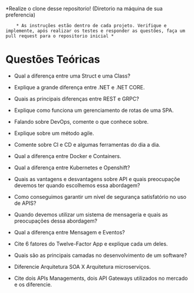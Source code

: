 *Realize o clone desse repositorio! (Diretorio na máquina de sua preferencia)

		* As instruções estão dentro de cada projeto. Verifique e implemente, após realizar os testes e responder as questões, faça um pull request para o repositorio inicial *

# Questões Teóricas

* Qual a diferença entre uma Struct e uma Class?

* Explique a grande diferença entre .NET e .NET CORE.

* Quais as principais diferenças entre REST e GRPC?

* Explique como funciona um gerenciamento de rotas de uma SPA.

* Falando sobre DevOps, comente o que conhece sobre.

* Explique sobre um método agile.

* Comente sobre CI e CD e algumas ferramentas do dia a dia.

* Qual a diferença entre Docker e Containers.

* Qual a diferença entre Kubernetes e Openshift?

* Quais as vantagens e desvantagens sobre API e quais preocupaçõe devemos ter quando escolhemos essa abordagem?

* Como conseguimos garantir um nível de segurança satisfatório no uso de APIS?

* Quando devemos utilizar um sistema de mensageria e quais as preocupações dessa abordagem?

* Qual a diferença entre Mensagem e Eventos?

* Cite 6 fatores do Twelve-Factor App e explique cada um deles.

* Quais são as principais camadas no desenvolvimento de um software?

* Diferencie Arquitetura SOA X Arquitetura microserviços.

* Cite dois APIs Managements, dois API Gateways utilizados no mercado e os diferencie.